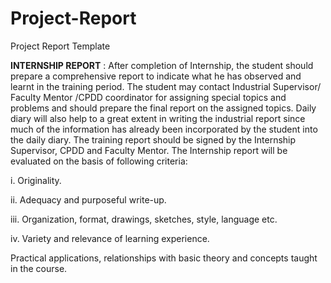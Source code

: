 # Project-Report
Project Report Template

**INTERNSHIP REPORT** : After completion of Internship, the student should prepare a comprehensive report to indicate what he has observed and learnt in the training period. The student may contact Industrial Supervisor/ Faculty Mentor /CPDD coordinator for assigning special topics and problems and should prepare the final report on the assigned topics. Daily diary will also help to a great extent in writing the industrial report since much of the information has already been incorporated by the student into the daily diary. The training report should be signed by the Internship Supervisor, CPDD and Faculty Mentor. The Internship report will be evaluated on the basis of following criteria: 

i. Originality. 

ii. Adequacy and purposeful write-up. 

iii. Organization, format, drawings, sketches, style, language etc. 

iv. Variety and relevance of learning experience.  

Practical applications, relationships with basic theory and concepts taught in the course. 
